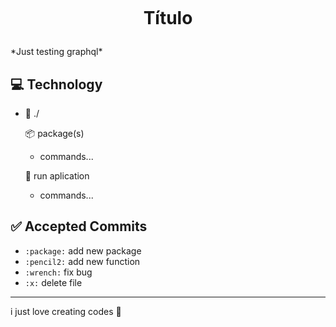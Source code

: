 <p align="center">    
 <img src=""/>    
</p>

<h1 align="center">

Título

</h1>
*Just testing graphql*

## 💻 Technology


- 📁 ./
    
    📦 package(s)

    - commands...

    🎥 run aplication

    - commands...



## ✅ Accepted Commits

- `:package:` add new package
- `:pencil2:` add new function
- `:wrench:` fix bug
- `:x:` delete file

----

i just love creating codes 💜